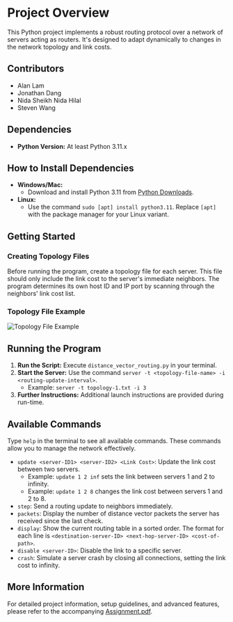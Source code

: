 # Project Overview

This Python project implements a robust routing protocol over a network of servers acting as routers. It's designed to adapt dynamically to changes in the network topology and link costs.

## Contributors

- Alan Lam
- Jonathan Dang
- Nida Sheikh Nida Hilal
- Steven Wang

## Dependencies

- **Python Version:** At least Python 3.11.x

## How to Install Dependencies

- **Windows/Mac:**
  - Download and install Python 3.11 from [Python Downloads](https://www.python.org/downloads/).
- **Linux:**
  - Use the command `sudo [apt] install python3.11`. Replace `[apt]` with the package manager for your Linux variant.

## Getting Started

### Creating Topology Files

Before running the program, create a topology file for each server. This file should only include the link cost to the server's immediate neighbors. The program determines its own host ID and IP port by scanning through the neighbors' link cost list.

### Topology File Example

![Topology File Example](https://i.imgur.com/efbem4Q.png)

## Running the Program

1. **Run the Script:** Execute `distance_vector_routing.py` in your terminal.
2. **Start the Server:** Use the command `server -t <topology-file-name> -i <routing-update-interval>`.
   - Example: `server -t topology-1.txt -i 3`
3. **Further Instructions:** Additional launch instructions are provided during run-time.

## Available Commands

Type `help` in the terminal to see all available commands. These commands allow you to manage the network effectively.

- `update <server-ID1> <server-ID2> <Link Cost>`: Update the link cost between two servers.
  - Example: `update 1 2 inf` sets the link between servers 1 and 2 to infinity.
  - Example: `update 1 2 8` changes the link cost between servers 1 and 2 to 8.
- `step`: Send a routing update to neighbors immediately.
- `packets`: Display the number of distance vector packets the server has received since the last check.
- `display`: Show the current routing table in a sorted order. The format for each line is `<destination-server-ID> <next-hop-server-ID> <cost-of-path>`.
- `disable <server-ID>`: Disable the link to a specific server.
- `crash`: Simulate a server crash by closing all connections, setting the link cost to infinity.

## More Information

For detailed project information, setup guidelines, and advanced features, please refer to the accompanying [Assignment.pdf](https://github.com/ntrllog/Distance-Vector-Routing/blob/main/Assignment.pdf).
